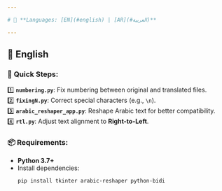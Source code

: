 ```yaml
---

# 📝 **Languages: [EN](#english) | [AR](#العربية)**

---
```


## 📝 **English**  
### 🚀 **Quick Steps**:
1️⃣ **`numbering.py`**: Fix numbering between original and translated files.  
2️⃣ **`fixingN.py`**: Correct special characters (e.g., `\n`).  
3️⃣ **`arabic_reshaper_app.py`**: Reshape Arabic text for better compatibility.  
4️⃣ **`rtl.py`**: Adjust text alignment to **Right-to-Left**.

### 📦 **Requirements**:
- **Python 3.7+**  
- Install dependencies:
  ```bash
  pip install tkinter arabic-reshaper python-bidi
  ```

